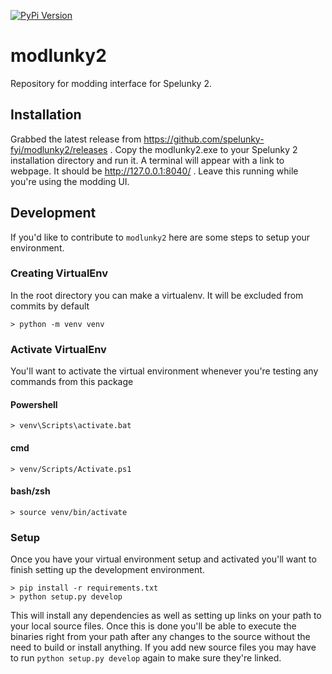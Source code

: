 [![PyPi Version](https://img.shields.io/pypi/v/modlunky2.svg)](https://pypi.python.org/pypi/modlunky2/)

# modlunky2

Repository for modding interface for Spelunky 2.

## Installation

Grabbed the latest release from https://github.com/spelunky-fyi/modlunky2/releases . Copy the modlunky2.exe to your
Spelunky 2 installation directory and run it. A terminal will appear with a link to webpage. It should be
http://127.0.0.1:8040/ . Leave this running while you're using the modding UI.


## Development

If you'd like to contribute to `modlunky2` here are some steps to setup your environment.

### Creating VirtualEnv
In the root directory you can make a virtualenv. It will be excluded from commits by default
```console
> python -m venv venv
```

### Activate VirtualEnv

You'll want to activate the virtual environment whenever you're testing any commands from this package

#### Powershell
```console
> venv\Scripts\activate.bat
```

#### cmd
```console
> venv/Scripts/Activate.ps1
```

#### bash/zsh
```console
> source venv/bin/activate
```

### Setup

Once you have your virtual environment setup and activated you'll want to finish setting up the development environment.

```console
> pip install -r requirements.txt
> python setup.py develop
```

This will install any dependencies as well as setting up links on your path to your local source files. Once this is done
you'll be able to execute the binaries right from your path after any changes to the source without the need to build or
install anything. If you add new source files you may have to run `python setup.py develop` again to make sure they're linked.
